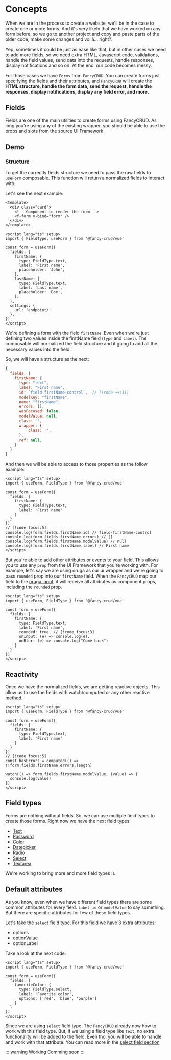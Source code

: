 # Concepts
When we are in the process to create a website, we'll be in the case to create one or more forms. And it's very likely that we have worked on any form before, so we go to another project and copy and paste parts of the older code, make some changes and voilà... right?.

Yep, sometimes it could be just as ease like that, but in other cases we need to add more fields, so we need extra HTML, Javascript code, validations, handle the field values, send data into the requests, handle responses, display notifications and so on. At the end, our code becomes messy.

For those cases we have `Forms` from `FancyCRUD`. You can create forms just specifying the fields and their attributes, and `FancyCRUD` will create the **HTML structure, handle the form data, send the request, handle the responses, display notifications, display any field error, and more.**

## Fields
Fields are one of the main utilities to create forms using FancyCRUD. As long you're using any of the existing wrapper, you should be able to use the props and slots from the source UI Framework


## Demo
<FormExample />
<script setup>
import FormExample from './form.vue'
</script>

### Structure
To get the correctly fields structure we need to pass the raw fields to `useForm` composable. This function will return a normalized fields to interact with. 

Let's see the next example:

```vue
<template>
  <div class="card">
    <!-- Component to render the form -->
    <f-form v-bind="form" />
  </div>
</template>

<script lang="ts" setup>
import { FieldType, useForm } from '@fancy-crud/vue'

const form = useForm({
  fields: {
    firstName: {
      type: FieldType.text,
      label: 'First name',
      placeholder: 'John',
    },
    lastName: {
      type: FieldType.text,
      label: 'Last name',
      placeholder: 'Doe',
    },
  },
  settings: {
    url: 'endpoint/'
  },
})
</script>
```
We're defining a form with the field `firstName`. Even when we're just defining two values inside the firstName field (`type` and `label`). The composable will normalized the field structure and it going to add all the necessary values into the field.

So, we will have a structure as the next:

```js
{
  fields: {
    firstName: {
      type: "text",
      label: "First name",
      id: `field-firstName-control`,  // [!code ++:11]
      modelKey: "firstName",
      name: "firstName",
      errors: [],
      wasFocused: false,
      modelValue: null,
      class: '',
      wrapper: {
          class: '',
      },
      ref: null,
    }
  }
}
```

And then we will be able to access to those properties as the follow example:

```vue
<script lang="ts" setup>
import { useForm, FieldType } from '@fancy-crud/vue'

const form = useForm({
  fields: {
    firstName: {
      type: FieldType.text,
      label: 'First name'
    }
  }
})
// [!code focus:5]
console.log(form.fields.firstName.id) // field-firstName-control
console.log(form.fields.firstName.errors) // []
console.log(form.fields.firstName.modelValue) // null
console.log(form.fields.firstName.label) // First name
</script>
```

But you're able to add other attributes or events to your field. This allows you to use any `prop` from the UI Framework that you're working with. For example, let's say we are using oruga as our ui wrapper and we're going to pass `rounded` prop into our `firstName` field. When the `FancyCRUD` map our field to the [oruga input](https://oruga.io/components/Input.html#props), it will receive all attributes as component props, including the `rounded` prop.

```vue
<script lang="ts" setup>
import { useForm, FieldType } from '@fancy-crud/vue'

const form = useForm({
  fields: {
    firstName: {
      type: FieldType.text,
      label: 'First name',
      rounded: true, // [!code focus:3]
      onInput: (e) => console.log(e),
      onBlur: (e) => console.log("Come back")
    }
  }
})
</script>
```

## Reactivity
Once we have the normalized fields, we are getting reactive objects. This allow us to use the fields with watch/computed or any other reactive method.


```vue
<script lang="ts" setup>
import { useForm, FieldType } from '@fancy-crud/vue'

const form = useForm({
  fields: {
    firstName: {
      type: FieldType.text,
      label: 'First name'
    }
  }
})
// [!code focus:5]
const hasErrors = computed(() => !!form.fields.firstName.errors.length)

watch(() => form.fields.firstName.modelValue, (value) => {
  console.log(value)
})
</script>
```

## Field types
Forms are nothing without fields. So, we can use multiple field types to create those forms. Right now we have the next field types:

- [Text](https://)
- [Password](https://)
- [Color](https://)
- [Datepicker](https://)
- [Radio](https://)
- [Select](https://)
- [Textarea](https://)

We're working to bring more and more field types :).

## Default attributes
As you know, even when we have different field types there are some common attributes for every field. `label`, `id` or `modelValue` to say something. But there are specific attributes for few of these field types.

Let's take the `select` field type. For this field we have 3 extra attributes:

- options
- optionValue
- optionLabel

Take a look at the next code:

```vue
<script lang="ts" setup>
import { useForm, FieldType } from '@fancy-crud/vue'

const form = useForm({
  fields: {
    favoriteColor: {
      type: FieldType.select,
      label: 'Favorite color',
      options: ['red', 'blue', 'purple']
    }
  }
})
</script>
```
 Since we are using `select` field type. The `FancyCRUD` already now how to work with this field type. But, if we using a field type like `text`, no extra functionality will be added to the field. Even tho, you will be able to handle and work with that attribute. You can read more in the [select field section](./fields/select.md)


::: warning Working
Comming soon
:::